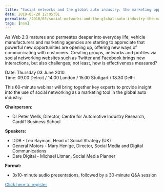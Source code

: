 ```yaml
---
title: "Social networks and the global auto industry: the marketing opportunity"
date: 2010-05-28 12:05:01
permalink: /2010/05/social-networks-and-the-global-auto-industry-the-marketing-opportunity.html
tags: [nan]
---
```


As Web 2.0 matures and permeates deeper into everyday life, vehicle manufacturers and marketing agencies are starting to appreciate that powerful new opportunities are opening up, offering new ways of communicating with customers. Creating groups, networks and profiles via social networking websites such as Twitter and Facebook brings new interactions, but also challenges; not least, how is effectiveness measured? <p>Date: Thursday 03 June 2010<br />Time: 09.00 Detroit / 14.00 London / 15.00 Stuttgart / 18.30 Delhi</p> <p>This 60-minute webinar will bring together key experts to provide insight into the use of social networking as a marketing tool in the global auto industry.</p> <p><strong>Chairperson:</strong></p> <ul> <li>Dr Peter Wells, Director, Centre for Automotive Industry Research, Cardiff Business School</li> </ul> <p><strong>Speakers:</strong></p> <ul> <li>DDB - Leo Rayman, Head of Social Strategy (UK)</li> <li>General Motors - Mary Henige, Director, Social Media and Digital Communications</li> <li>Dare Digital - Michael Litman, Social Media Planner</li> </ul> <p><strong>Format:</strong></p> <ul> <li>3x10-minute audio presentations, followed by a 30-minute Q&A session</li> </ul>  <p><a href="http://social-networks-and-the-global-auto-industry.eventbrite.com"><font color="#2184c5">Click here to register</font></a></p>
